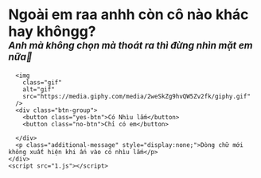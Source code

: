 <!DOCTYPE html>
<html lang="en">
  <head>
    <meta charset="UTF-8" />
    <meta name="viewport" content="width=device-width, initial-scale=1.0" />
    <title>Tình iu của em</title>
    <link rel="stylesheet" href="1.css" />
  </head>
  <body>
    <div class="wrapper">
      <h1 class="question">Ngoài em raa anhh còn cô nào khác hay khôngg?<br><span style="font-style: italic; font-size: 67%;">Anh mà không chọn mà thoát ra thì đừng nhìn mặt em nữa🙂</span></h1>


      <img
        class="gif"
        alt="gif"
        src="https://media.giphy.com/media/2weSkZg9hvQW5Zv2fk/giphy.gif"
      />
      <div class="btn-group">
        <button class="yes-btn">Có Nhìu lắm</button>
        <button class="no-btn">Chỉ có em</button>
        
      </div>
      <p class="additional-message" style="display:none;">Dòng chữ mới không xuất hiện khi ấn vào có nhìu lắm</p>
    </div>
    <script src="1.js"></script>
  </body>
</html>
